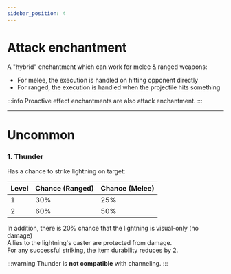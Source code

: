 ```yaml
---
sidebar_position: 4
---
```


# Attack enchantment
A "hybrid" enchantment which can work for melee & ranged weapons:
- For melee, the execution is handled on hitting opponent directly
- For ranged, the execution is handled when the projectile hits something

:::info
Proactive effect enchantments are also attack enchantment.
:::

<hr/>

# Uncommon

### 1. Thunder
Has a chance to strike lightning on target:

| Level | Chance (Ranged) | Chance (Melee) |
|-------|-----------------|----------------|
| 1     | 30%             | 25%            |
| 2     | 60%             | 50%            |

In addition, there is 20% chance that the lightning is visual-only (no damage)<br/>
Allies to the lightning's caster are protected from damage.<br/>
For any successful striking, the item durability reduces by 2.

:::warning
Thunder is **not compatible** with channeling.
:::
